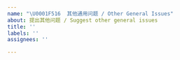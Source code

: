 ```yaml
---
name: "\U0001F516  其他通用问题 / Other General Issues"
about: 提出其他问题 / Suggest other general issues
title: ''
labels: ''
assignees: ''

---
```



